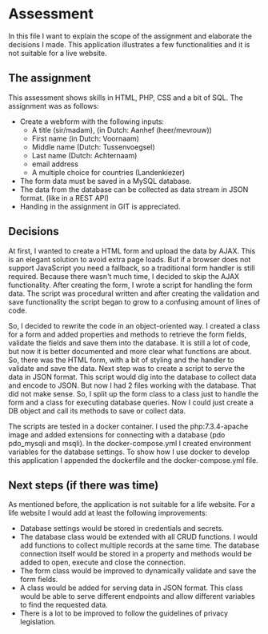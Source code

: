 

# Assessment
In this file I want to explain the scope of the assignment and elaborate the decisions I made.
This application illustrates a few functionalities and it is not suitable for a live website.

## The assignment

This assessment shows skills in HTML, PHP, CSS and a bit of SQL.
The assignment was as follows:
  * Create a webform with the following inputs:
    * A title (sir/madam), (in Dutch: Aanhef (heer/mevrouw))
    * First name (in Dutch: Voornaam)
    * Middle name (Dutch: Tussenvoegsel)
    * Last name (Dutch: Achternaam)
    * email address
    * A multiple choice for countries (Landenkiezer)
  * The form data must be saved in a MySQL database.
  * The data from the database can be collected as data stream in JSON format. (like in a REST API)
  * Handing in the assignment in GIT is appreciated.

## Decisions

At first, I wanted to create a HTML form and upload the data by AJAX. This is an elegant solution to avoid extra page loads. But if a browser does not support JavaScript you need a fallback, so a traditional form handler is still required. Because there wasn't much time, I decided to skip the AJAX functionality. After creating the form, I wrote a script for handling the form data. The script was procedural written and after creating the validation and save functionality the script began to grow to a confusing amount of lines of code.

So, I decided to rewrite the code in an object-oriented way.
I created a class for a form and added properties and methods to retrieve the form fields, validate the fields and save them into the database. It is still a lot of code, but now it is better documented and more clear what functions are about.
So, there was the HTML form, with a bit of styling and the handler to validate and save the data.
Next step was to create a script to serve the data in JSON format. This script would dig into the database to collect data and encode to JSON. But now I had 2 files working with the database. That did not make sense.
So, I split up the form class to a class just to handle the form and a class for executing database queries.
Now I could just create a DB object and call its methods to save or collect data.

The scripts are tested in a docker container. I used the php:7.3.4-apache image and added extensions for connecting with a database (pdo pdo_mysqli and msqli). In the docker-compose.yml I created environment variables for the database settings. To show how I use docker to develop this application I appended the dockerfile and the docker-compose.yml file.

## Next steps (if there was time)

As mentioned before, the application is not suitable for a life website. For a life website I would add at least the following improvements:
  * Database settings would be stored in credentials and secrets.
  * The database class would be extended with all CRUD functions. I would add functions to collect multiple records at the same time. The database connection itself would be stored in a property and methods would be added to open, execute and close the connection.
  * The form class would be improved to dynamically validate and save the form fields.
  * A class would be added for serving data in JSON format. This class would be able to serve different endpoints and allow different variables to find the requested data.
  * There is a lot to be improved to follow the guidelines of privacy legislation.
